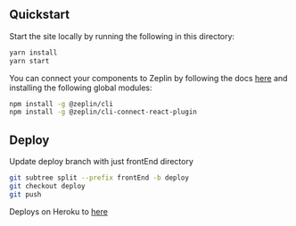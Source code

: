 ## Quickstart

Start the site locally by running the following in this directory:
```bash
yarn install
yarn start
```

You can connect your components to Zeplin by following the docs [here](https://github.com/zeplin/connected-components-docs/blob/master/docs/gettingStarted/REACT.md) and installing the following global modules:
```bash
npm install -g @zeplin/cli
npm install -g @zeplin/cli-connect-react-plugin
```

## Deploy

Update deploy branch with just frontEnd directory
```bash
git subtree split --prefix frontEnd -b deploy
git checkout deploy
git push
```

Deploys on Heroku to [here](https://warpfinance-warp.herokuapp.com)
